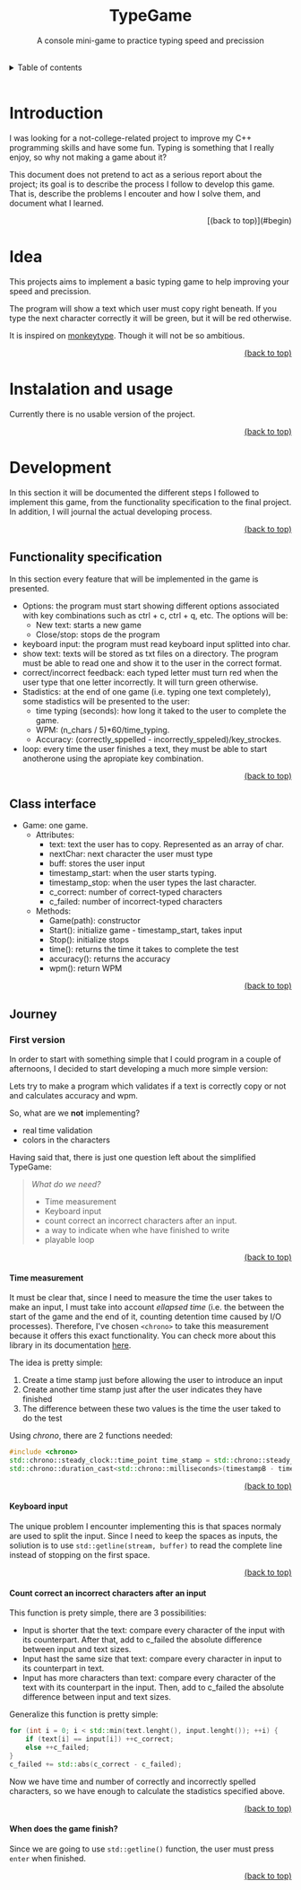 <center>
    <p  align="center">
    <h1 id="begin">
        TypeGame
    </h1>
    A console mini-game to practice typing speed and precission
    </p>
</center>

<br>
<details>
    <summary>Table of contents</summary>

1. [Introduction](#introduction)
2. [Idea](#idea)
3. [Instalation and usage](#instalation-and-usage)
4. [Development](#development)

</details>
<br>

# Introduction
I was looking for a not-college-related project to improve my C++ programming skills and have some fun. Typing is something that I really enjoy, so why not making a game about it? 

This document does not pretend to act as a serious report about the project; its goal is to describe the process I follow to develop this game. That is, describe the problems I encouter and how I solve them, and document what I learned.

<p  align="right">
    [(back to top)](#begin)
</p>

# Idea
This projects aims to implement a basic typing game to help improving your speed and precission. 

The program will show a text which user must copy right beneath. If you type the next character correctly it will be green, but it will be red otherwise. 

It is inspired on [monkeytype](https://www.monkeytype.com). Though it will not be so ambitious.

[<div style="text-align: right">(back to top)</div>](#begin)

# Instalation and usage 
Currently there is no usable version of the project.

[<div style="text-align: right">(back to top)</div>](#begin)

# Development
In this section it will be documented the different steps I followed to implement this game, from the functionality specification to the final project. In addition, I will journal the actual developing process.

[<div style="text-align: right">(back to top)</div>](#begin)

## Functionality specification
In this section every feature that will be implemented in the game is presented. 

- Options: the program must start showing different options associated with key combinations such as ctrl + c, ctrl + q, etc. The options will be: 
    - New text: starts a new game
    - Close/stop: stops de the program
- keyboard input: the program must read keyboard input splitted into char.
- show text: texts will be stored as txt files on a directory. The program must be able to read one and show it to the user in the correct format. 
- correct/incorrect feedback: each typed letter must turn red when the user type that one letter incorrectly. It will turn green otherwise. 
- Stadistics: at the end of one game (i.e. typing one text completely), some stadistics will be presented to the user: 
    - time typing (seconds): how long it taked to the user to complete the game.
    - WPM: (n_chars / 5)*60/time_typing.
    - Accuracy: (correctly_sppelled - incorrectly_sppeled)/key_strockes.
- loop: every time the user finishes a text, they must be able to start anotherone using the apropiate key combination. 

[<div style="text-align: right">(back to top)</div>](#begin)

## Class interface
- Game: one game. 
    - Attributes:
        - text: text the user has to copy. Represented as an array of char. 
        - nextChar: next character the user must type
        - buff: stores the user input
        - timestamp_start: when the user starts typing.
        - timestamp_stop: when the user types the last character. 
        - c_correct: number of correct-typed characters
        - c_failed: number of incorrect-typed characters
    - Methods: 
        - Game(path): constructor
        - Start(): initialize game - timestamp_start, takes input
        - Stop(): initialize stops
        - time(): returns the time it takes to complete the test
        - accuracy(): returns the accuracy
        - wpm(): return WPM

[<div style="text-align: right">(back to top)</div>](#begin)

## Journey

### First version
In order to start with something simple that I could program in a couple of afternoons, I decided to start developing a much more simple version:

Lets try to make a program which validates if a text is correctly copy or not and calculates accuracy and wpm. 

So, what are we **not** implementing?
- real time validation
- colors in the characters

Having said that, there is just one question left about the simplified TypeGame:
> *What do we need?*
> - Time measurement
> - Keyboard input
> - count correct an incorrect characters after an input. 
> - a way to indicate when whe have finished to write
> - playable loop

[<div style="text-align: right">(back to top)</div>](#begin)

#### Time measurement
It must be clear that, since I need to measure the time the user takes to make an input, I must take into account *ellapsed time* (i.e. the between the start of the game and the end of it, counting detention time caused by I/O processes). Therefore, I've chosen `<chrono>` to take this measurement because it offers this exact functionality. You can check more about this library in its documentation [here](https://cplusplus.com/reference/chrono/).

The idea is pretty simple: 

1. Create a time stamp just before allowing the user to introduce an input
2. Create another time stamp just after the user indicates they have finished
3. The difference between these two values is the time the user taked to do the test

Using *chrono*, there are 2 functions needed: 
```cpp
#include <chrono>
std::chrono::steady_clock::time_point time_stamp = std::chrono::steady_clock::now(); // creates a time stamp with the current time
std::chrono::duration_cast<std::chrono::milliseconds>(timestampB - timestampA).count() // calculates the difference between time stamps and transform it in the unit the programmer have indicated. 
```
[<div style="text-align: right">(back to top)</div>](#begin)

#### Keyboard input
The unique problem I encounter implementing this is that spaces normaly are used to split the input. Since I need to keep the spaces as inputs, the soliution is to use `std::getline(stream, buffer)` to read the complete line instead of stopping on the first space. 

[<div style="text-align: right">(back to top)</div>](#begin)

#### Count correct an incorrect characters after an input
This function is prety simple, there are 3 possibilities: 
- Input is shorter that the text: compare every character of the input with its counterpart. After that, add to c_failed the absolute difference between input and text sizes.
- Input hast the same size that text: compare every character in input to its counterpart in text. 
- Input has more characters than text: compare every character of the text with its counterpart in the input. Then, add to c_failed the absolute difference between input and text sizes. 

Generalize this function is pretty simple: 

```cpp
for (int i = 0; i < std::min(text.lenght(), input.lenght()); ++i) {
    if (text[i] == input[i]) ++c_correct;
    else ++c_failed;
}
c_failed += std::abs(c_correct - c_failed);
```

Now we have time and number of correctly and incorrectly spelled characters, so we have enough to calculate the stadistics specified above. 

[<div style="text-align: right">(back to top)</div>](#begin)

#### When does the game finish?
Since we are going to use `std::getline()` function, the user must press `enter` when finished. 

[<div style="text-align: right">(back to top)</div>](#begin)
